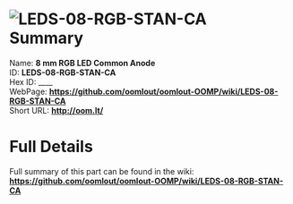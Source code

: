 
![LEDS-08-RGB-STAN-CA](https://github.com/oomlout/oomlout-OOMP/blob/master/parts/LEDS-08-RGB-STAN-CA/LEDS-08-RGB-STAN-CA_420.jpg)   
Summary
=================
  
Name: __8 mm RGB LED Common Anode__    
ID: __LEDS-08-RGB-STAN-CA__   
Hex ID: ____   
WebPage: __https://github.com/oomlout/oomlout-OOMP/wiki/LEDS-08-RGB-STAN-CA__   
Short URL: __http://oom.lt/__   

Full Details
==========================
Full summary of this part can be found in the wiki:   
__https://github.com/oomlout/oomlout-OOMP/wiki/LEDS-08-RGB-STAN-CA__    

